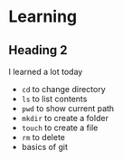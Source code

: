 # Learning

## Heading 2

I learned a lot today
- `cd` to change directory 
- `ls` to list contents
- `pwd` to show current path
- `mkdir` to create a folder
- `touch` to create a file
- `rm` to delete
- basics of git
